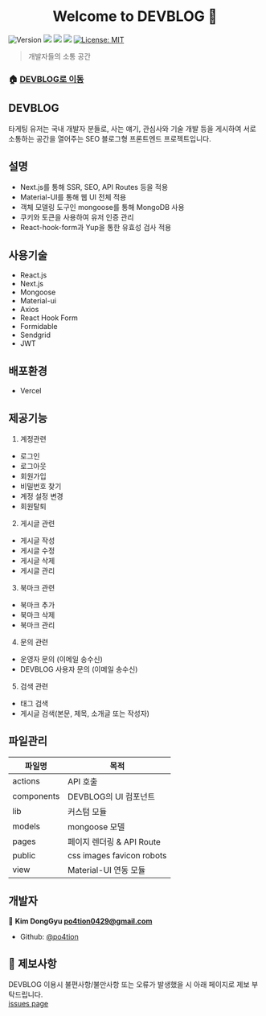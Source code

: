 <h1 align="center">Welcome to DEVBLOG 👋</h1>
<p>
  <img alt="Version" src="https://img.shields.io/badge/version-1.0.0-blue.svg?cacheSeconds=2592000" />
  <img src="https://img.shields.io/badge/yarn-%3E%3D1.22.5-blue.svg" />
  <img src="https://img.shields.io/badge/npm-%3E%3D8.1.0-blue.svg" />
  <img src="https://img.shields.io/badge/node-14.18.1-blue.svg" />
  <a href="#" target="_blank">
    <img alt="License: MIT" src="https://img.shields.io/badge/License-MIT-yellow.svg" />
  </a>
</p>

> 개발자들의 소통 공간

### 🏠 [DEVBLOG로 이동](https://devblog-mu.vercel.app/)

## DEVBLOG

타게팅 유저는 국내 개발자 분들로, 사는 얘기, 관심사와 기술 개발 등을 게시하여 서로 소통하는 공간을 열어주는 SEO 블로그형 프론트엔드 프로젝트입니다.

## 설명

- Next.js를 통해 SSR, SEO, API Routes 등을 적용
- Material-UI를 통해 웹 UI 전체 적용
- 객체 모델링 도구인 mongoose를 통해 MongoDB 사용
- 쿠키와 토큰을 사용하여 유저 인증 관리
- React-hook-form과 Yup을 통한 유효성 검사 적용

## 사용기술

- React.js
- Next.js
- Mongoose
- Material-ui
- Axios
- React Hook Form
- Formidable
- Sendgrid
- JWT

## 배포환경

- Vercel

## 제공기능

1. 계정관련

- 로그인
- 로그아웃
- 회원가입
- 비밀번호 찾기
- 계정 설정 변경
- 회원탈퇴

2. 게시글 관련

- 게시글 작성
- 게시글 수정
- 게시글 삭제
- 게시글 관리

3. 북마크 관련

- 북마크 추가
- 북마크 삭제
- 북마크 관리

4. 문의 관련

- 운영자 문의 (이메일 송수신)
- DEVBLOG 사용자 문의 (이메일 송수신)

5. 검색 관련

- 태그 검색
- 게시글 검색(본문, 제목, 소개글 또는 작성자)

## 파일관리

| 파일명     | 목적                      |
| ---------- | ------------------------- |
| actions    | API 호출                  |
| components | DEVBLOG의 UI 컴포넌트     |
| lib        | 커스텀 모듈               |
| models     | mongoose 모델             |
| pages      | 페이지 렌더링 & API Route |
| public     | css images favicon robots |
| view       | Material-UI 연동 모듈     |

## 개발자

👤 **Kim DongGyu <po4tion0429@gmail.com>**

- Github: [@po4tion](https://github.com/po4tion)

## 🤝 제보사항

DEVBLOG 이용시 불편사항/불만사항 또는 오류가 발생했을 시 아래 페이지로 제보 부탁드립니다.<br> [issues page](https://github.com/po4tion/devblog/issues)
